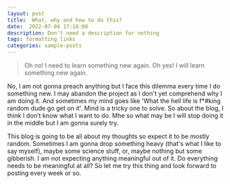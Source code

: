 ```yaml
---
layout: post
title:  What, why and how to do this?
date:  2022-07-04 17:18:00
description: Don't need a description for nothing
tags: formatting links
categories: sample-posts
---
```


<blockquote>
Oh no! I need to learn something new again. Oh yes! I will learn something new again.
</blockquote>

No, I am not gonna preach anything but I face this dilemma every time I do something new. I may abandon the project as I don't yet comprehend why I am doing it. And sometimes my mind goes like 'What the hell life is f*#king random dude go get on it'. Mind is a tricky one to solve. So about the blog, I think I don’t know what I want to do. Mhe so what may be I will stop doing it in the middle but I am gonna surely try.

This blog is going to be all about my thoughts so expect it to be mostly random. Sometimes I am gonna drop something heavy (that's what I like to say myself), maybe some science stuff, or, maybe nothing but some gibberish. I am not expecting anything meaningful out of it. Do everything needs to be meaningful at all?  So let me try this thing and look forward to posting every week or so.